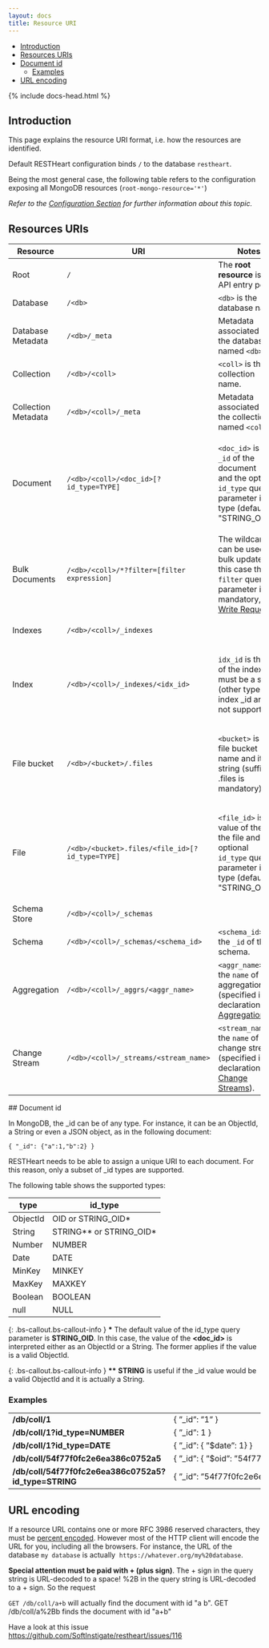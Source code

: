 ```yaml
---
layout: docs
title: Resource URI
---
```


<div markdown="1" class="d-none d-xl-block col-xl-2 order-last bd-toc">

* [Introduction](#introduction)
* [Resources URIs](#resources-uris)
* [Document id](#document-id)
    * [Examples](#examples)
* [URL encoding](#url-encoding)

</div>
<div markdown="1" class="col-12 col-md-9 col-xl-8 py-md-3 bd-content">

{% include docs-head.html %} 

## Introduction

This page explains the resource URI format, i.e. how the resources
are identified.

<div class="bs-callout bs-callout-info mt-3" role="alert">
    <p>
      Default RESTHeart configuration binds <code>/</code> to the database <code>restheart</code>.
    </p>
    <p>
      Being the most general case, the following table refers to the configuration exposing all MongoDB resources (<code>root-mongo-resource='*'</code>)
    </p>
    <p>
      <i>Refer to the <a href="{{ "../configuration" | prepend: site.baseurl }}">Configuration Section</a> for further information about this topic.</i>
    </p>
</div>

## Resources URIs
<div class="table-responsive">
<table class="table table-responsive">
<colgroup>
<col class="w-20" />
<col class="w-40" />
<col class="w-40" />
</colgroup>
<thead>
<tr class="header">
<th>Resource</th>
<th>URI</th>
<th>Notes</th>
</tr>
</thead>
<tbody>
<tr class="odd">
<td><p>Root</p></td>
<td><code>/</code></td>
<td>The <strong>root resource</strong> is the API entry point.</td>
</tr>
<tr class="even">
<td>Database</td>
<td><code>/&lt;db&gt;</code></td>
<td><code>&lt;db&gt;</code> is the database name.</td>
</tr>
<tr class="odd">
<td>Database Metadata</td>
<td><code>/&lt;db&gt;/_meta</code></td>
<td>Metadata associated to the database named <code>&lt;db&gt;</code>.</td>
</tr>
<tr class="even">
<td>Collection</td>
<td><code>/&lt;db&gt;/&lt;coll&gt;</code></td>
<td><code>&lt;coll&gt;</code> is the collection name.</td>
</tr>
<tr class="odd">
<td>Collection Metadata</td>
<td><code>/&lt;db&gt;/&lt;coll&gt;/_meta</code></td>
<td>Metadata associated to the collection named <code>&lt;coll&gt;</code>.</td>
</tr>
<tr class="even">
<td>Document</td>
<td><code>/&lt;db&gt;/&lt;coll&gt;/&lt;doc_id&gt;[?id_type=TYPE]</code></td>
<td><p><code>&lt;doc_id&gt;</code> is the <code>_id</code> of the document and the optional <code>id_type</code> query parameter is its type (default is &quot;STRING_OID&quot;).</p></td>
</tr>
<tr class="odd">
<td>Bulk Documents</td>
<td><code>/&lt;db&gt;/&lt;coll&gt;/*?filter=[filter expression]</code></td>
<td>The wildcard can be used for bulk updates; in this case the <code>filter</code> query parameter is mandatory, see  <a href="/learn/write-requests">Write Requests</a>.</td>
</tr>
<tr class="even">
<td>Indexes</td>
<td><code>/&lt;db&gt;/&lt;coll&gt;/_indexes</code></td>
<td><p> </p></td>
</tr>
<tr class="odd">
<td>Index</td>
<td><code>/&lt;db&gt;/&lt;coll&gt;/_indexes/&lt;idx_id&gt;</code></td>
<td><p><code>idx_id</code> is the _id of the index and must be a string (other types of index _id are not supported).</p></td>
</tr>
<tr class="even">
<td>File bucket</td>
<td><code>/&lt;db&gt;/&lt;bucket&gt;/.files</code></td>
<td><p><code>&lt;bucket&gt;</code> is the file bucket name and it is a string (suffix .files is mandatory).</p></td>
</tr>
<tr class="odd">
<td>File</td>
<td><code>/&lt;db&gt;/&lt;bucket&gt;.files/&lt;file_id&gt;[?id_type=TYPE]</code></td>
<td><p><code>&lt;file_id&gt;</code> is the value of the _id the file and the optional <code>id_type</code> query parameter is its type (default is &quot;STRING_OID&quot;).</p></td>
</tr>
<tr class="even">
<td>Schema Store</td>
<td><code>/&lt;db&gt;/&lt;coll&gt;/_schemas</code></td>
<td> </td>
</tr>
<tr class="odd">
<td>Schema</td>
<td><code>/&lt;db&gt;/&lt;coll&gt;/_schemas/&lt;schema_id&gt;</code></td>
<td><code>&lt;schema_id&gt;</code> is the <code>_id</code> of the schema.</td>
</tr>
<tr class="even">
<td>Aggregation</td>
<td><code>/&lt;db&gt;/&lt;coll&gt;/_aggrs/&lt;aggr_name&gt;</code></td>
<td><code>&lt;aggr_name&gt;</code> is the <code>name</code> of the aggregation (specified in it declaration, see <a href="/learn/aggregations">Aggregations</a>).</td>
</tr>
<tr class="odd">
<td>Change Stream</td>
<td><code>/&lt;db&gt;/&lt;coll&gt;/_streams/&lt;stream_name&gt;</code></td>
<td><code>&lt;stream_name&gt;</code> is the <code>name</code> of the change stream (specified in it declaration, see <a href="/learn/change-streams">Change Streams</a>).</td>
</tr>
</tbody>
</table>
</div>
## Document id

In MongoDB, the \_id can be of any type. For instance, it can be an
ObjectId, a String or even a JSON object, as in the following document:

``` plain
{ "_id": {"a":1,"b":2} }
```

RESTHeart needs to be able to assign a unique URI to each document. For
this reason, only a subset of \_id types are supported.

The following table shows the supported types:

<div>
<table class="table table-responsive">
  <thead>
    <tr>
      <th>type</th>
      <th>id_type</th>
    </tr>
  </thead>
  <tbody>
    <tr>
      <td>ObjectId</td>
      <td>OID or STRING_OID*</td>
    </tr>
    <tr>
      <td>String</td>
      <td>STRING** or STRING_OID*</td>
    </tr>
    <tr>
      <td>Number</td>
      <td>NUMBER</td>
    </tr>
    <tr>
      <td>Date</td>
      <td>DATE</td>
    </tr>
    <tr>
      <td>MinKey</td>
      <td>MINKEY</td>
    </tr>
    <tr>
      <td>MaxKey</td>
      <td>MAXKEY</td>
    </tr>
    <tr>
      <td>Boolean</td>
      <td>BOOLEAN</td>
    </tr>
    <tr>
      <td>null</td>
      <td>NULL</td>
    </tr>
  </tbody>
</table>
</div>


{: .bs-callout.bs-callout-info }
**\*** The default value of the id\_type query parameter
is **STRING\_OID**. In this case, the value of the **&lt;doc_id&gt;** is
interpreted either as an ObjectId or a String. The former applies if the
value is a valid ObjectId.

{: .bs-callout.bs-callout-info }
**\*\*** **STRING** is useful if the \_id value would be a valid
ObjectId and it is actually a String.


### Examples

<div>
<table class="table table-responsive">
  <tbody>
    <tr>
      <td><strong>/db/coll/1</strong></td>
      <td>{&nbsp;”_id”:&nbsp;”1”&nbsp;}</td>
    </tr>
    <tr>
      <td><strong>/db/coll/1?id_type=NUMBER</strong></td>
      <td>{&nbsp;”_id”:&nbsp;1&nbsp;}</td>
    </tr>
    <tr>
      <td><strong>/db/coll/1?id_type=DATE</strong></td>
      <td>{&nbsp;”_id”:&nbsp;{&nbsp;”$date”:&nbsp;1}&nbsp;}</td>
    </tr>
    <tr>
      <td><strong>/db/coll/54f77f0fc2e6ea386c0752a5</strong></td>
      <td>{&nbsp;”_id”:&nbsp;{&nbsp;”$oid”:&nbsp;”54f77f0fc2e6ea386c0752a5”}&nbsp;}</td>
    </tr>
    <tr>
      <td><strong>/db/coll/54f77f0fc2e6ea386c0752a5?id_type=STRING</strong></td>
      <td>{&nbsp;”_id”:&nbsp;”54f77f0fc2e6ea386c0752a5”&nbsp;}</td>
    </tr>
  </tbody>
</table>
</div>

## URL encoding

If a resource URL contains one or more RFC 3986 reserved characters,
they must be [percent
encoded](https://en.wikipedia.org/wiki/Percent-encoding). However most
of the HTTP client will encode the URL for you, including all the
browsers. For instance, the URL of the database `my database` is
actually  `https://whatever.org/my%20database`.

**Special attention must be paid with + (plus sign)**. The + sign in the
query string is URL-decoded to a space! %2B in the query string is
URL-decoded to a + sign. So the request

`GET /db/coll/a+b` will actually find the document with id "a b". GET
/db/coll/a%2Bb finds the document with id "a+b"

Have a look at this issue
<https://github.com/SoftInstigate/restheart/issues/116>

</div>